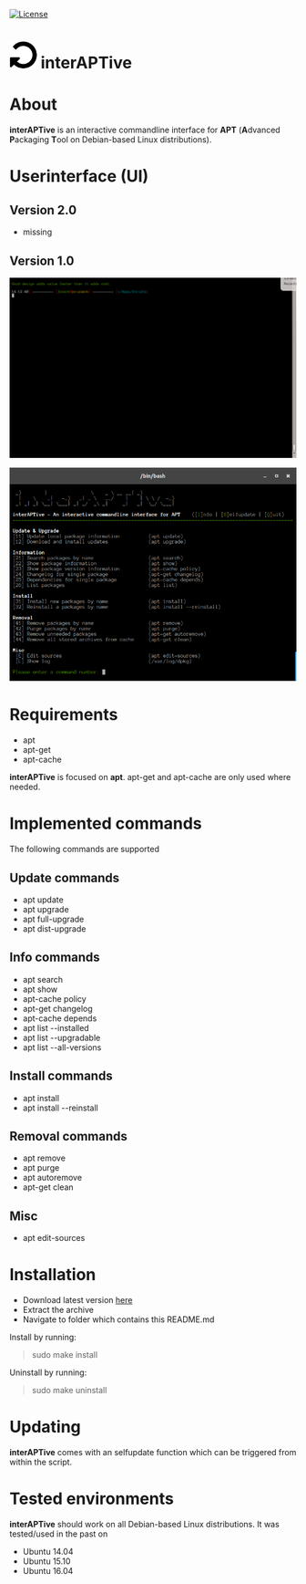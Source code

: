 [![License](https://img.shields.io/badge/license-GPL3-brightgreen.svg)](LICENSE)


![logo](https://raw.githubusercontent.com/yafp/interAPTive/master/img/fa-repeat_64_0_000000_none.png) interAPTive
==========

# About
**interAPTive** is an interactive commandline interface for **APT** (**A**dvanced **P**ackaging **T**ool on Debian-based Linux distributions).


# Userinterface (UI)
## Version 2.0
* missing

## Version 1.0
![UI](https://raw.githubusercontent.com/yafp/interAPTive/master/img/interaptive_in_action.gif)

![UI](https://raw.githubusercontent.com/yafp/interAPTive/master/img/current_ui.png)


# Requirements
* apt
* apt-get
* apt-cache

**interAPTive** is focused on **apt**.
apt-get and apt-cache are only used where needed.


# Implemented commands
The following commands are supported

## Update commands
- apt update
- apt upgrade
- apt full-upgrade
- apt dist-upgrade

## Info commands
- apt search
- apt show
- apt-cache policy
- apt-get changelog
- apt-cache depends
- apt list --installed
- apt list --upgradable
- apt list --all-versions

## Install commands
- apt install
- apt install --reinstall

## Removal commands
- apt remove
- apt purge
- apt autoremove
- apt-get clean

## Misc
- apt edit-sources


# Installation
- Download latest version [here](https://github.com/yafp/interAPTive/archive/master.zip)
- Extract the archive
- Navigate to folder which contains this README.md

Install by running:
> sudo make install

Uninstall by running:
> sudo make uninstall


# Updating
**interAPTive** comes with an selfupdate function which can be triggered from within the script.


# Tested environments
**interAPTive** should work on all Debian-based Linux distributions. It was tested/used in the past on
- Ubuntu 14.04
- Ubuntu 15.10
- Ubuntu 16.04
